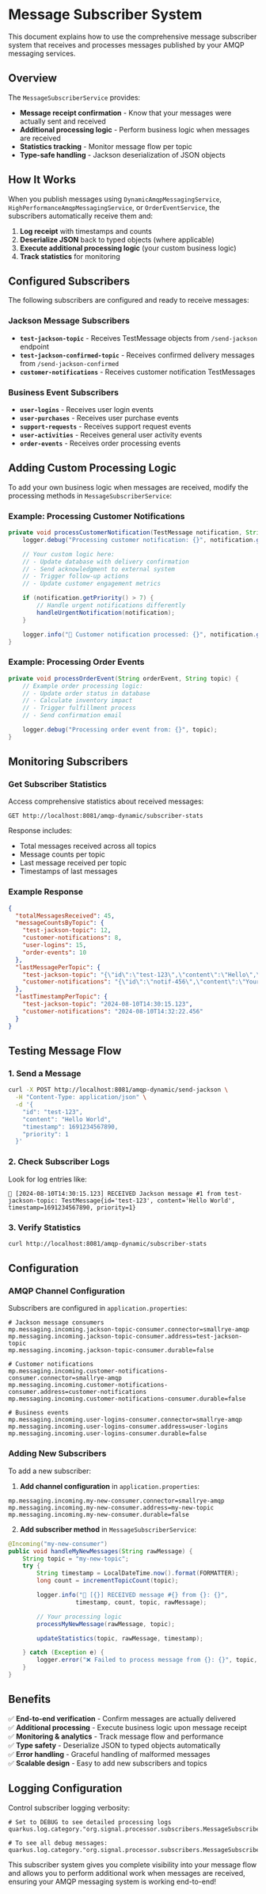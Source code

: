 # Message Subscriber System

This document explains how to use the comprehensive message subscriber system that receives and processes messages published by your AMQP messaging services.

## Overview

The `MessageSubscriberService` provides:

- **Message receipt confirmation** - Know that your messages were actually sent and received
- **Additional processing logic** - Perform business logic when messages are received
- **Statistics tracking** - Monitor message flow per topic
- **Type-safe handling** - Jackson deserialization of JSON objects

## How It Works

When you publish messages using `DynamicAmqpMessagingService`, `HighPerformanceAmqpMessagingService`, or `OrderEventService`, the subscribers automatically receive them and:

1. **Log receipt** with timestamps and counts
2. **Deserialize JSON** back to typed objects (where applicable)
3. **Execute additional processing logic** (your custom business logic)
4. **Track statistics** for monitoring

## Configured Subscribers

The following subscribers are configured and ready to receive messages:

### Jackson Message Subscribers

- **`test-jackson-topic`** - Receives TestMessage objects from `/send-jackson` endpoint
- **`test-jackson-confirmed-topic`** - Receives confirmed delivery messages from `/send-jackson-confirmed`
- **`customer-notifications`** - Receives customer notification TestMessages

### Business Event Subscribers

- **`user-logins`** - Receives user login events
- **`user-purchases`** - Receives user purchase events
- **`support-requests`** - Receives support request events
- **`user-activities`** - Receives general user activity events
- **`order-events`** - Receives order processing events

## Adding Custom Processing Logic

To add your own business logic when messages are received, modify the processing methods in `MessageSubscriberService`:

### Example: Processing Customer Notifications

```java
private void processCustomerNotification(TestMessage notification, String topic) {
    logger.debug("Processing customer notification: {}", notification.getId());

    // Your custom logic here:
    // - Update database with delivery confirmation
    // - Send acknowledgment to external system
    // - Trigger follow-up actions
    // - Update customer engagement metrics

    if (notification.getPriority() > 7) {
        // Handle urgent notifications differently
        handleUrgentNotification(notification);
    }

    logger.info("🔔 Customer notification processed: {}", notification.getId());
}
```

### Example: Processing Order Events

```java
private void processOrderEvent(String orderEvent, String topic) {
    // Example order processing logic:
    // - Update order status in database
    // - Calculate inventory impact
    // - Trigger fulfillment process
    // - Send confirmation email

    logger.debug("Processing order event from: {}", topic);
}
```

## Monitoring Subscribers

### Get Subscriber Statistics

Access comprehensive statistics about received messages:

```http
GET http://localhost:8081/amqp-dynamic/subscriber-stats
```

Response includes:

- Total messages received across all topics
- Message counts per topic
- Last message received per topic
- Timestamps of last messages

### Example Response

```json
{
  "totalMessagesReceived": 45,
  "messageCountsByTopic": {
    "test-jackson-topic": 12,
    "customer-notifications": 8,
    "user-logins": 15,
    "order-events": 10
  },
  "lastMessagePerTopic": {
    "test-jackson-topic": "{\"id\":\"test-123\",\"content\":\"Hello\",\"timestamp\":1691234567890,\"priority\":1}",
    "customer-notifications": "{\"id\":\"notif-456\",\"content\":\"Your order shipped\",\"timestamp\":1691234567891,\"priority\":5}"
  },
  "lastTimestampPerTopic": {
    "test-jackson-topic": "2024-08-10T14:30:15.123",
    "customer-notifications": "2024-08-10T14:32:22.456"
  }
}
```

## Testing Message Flow

### 1. Send a Message

```bash
curl -X POST http://localhost:8081/amqp-dynamic/send-jackson \
  -H "Content-Type: application/json" \
  -d '{
    "id": "test-123",
    "content": "Hello World",
    "timestamp": 1691234567890,
    "priority": 1
  }'
```

### 2. Check Subscriber Logs

Look for log entries like:

```
📨 [2024-08-10T14:30:15.123] RECEIVED Jackson message #1 from test-jackson-topic: TestMessage{id='test-123', content='Hello World', timestamp=1691234567890, priority=1}
```

### 3. Verify Statistics

```bash
curl http://localhost:8081/amqp-dynamic/subscriber-stats
```

## Configuration

### AMQP Channel Configuration

Subscribers are configured in `application.properties`:

```properties
# Jackson message consumers
mp.messaging.incoming.jackson-topic-consumer.connector=smallrye-amqp
mp.messaging.incoming.jackson-topic-consumer.address=test-jackson-topic
mp.messaging.incoming.jackson-topic-consumer.durable=false

# Customer notifications
mp.messaging.incoming.customer-notifications-consumer.connector=smallrye-amqp
mp.messaging.incoming.customer-notifications-consumer.address=customer-notifications
mp.messaging.incoming.customer-notifications-consumer.durable=false

# Business events
mp.messaging.incoming.user-logins-consumer.connector=smallrye-amqp
mp.messaging.incoming.user-logins-consumer.address=user-logins
mp.messaging.incoming.user-logins-consumer.durable=false
```

### Adding New Subscribers

To add a new subscriber:

1. **Add channel configuration** in `application.properties`:

```properties
mp.messaging.incoming.my-new-consumer.connector=smallrye-amqp
mp.messaging.incoming.my-new-consumer.address=my-new-topic
mp.messaging.incoming.my-new-consumer.durable=false
```

2. **Add subscriber method** in `MessageSubscriberService`:

```java
@Incoming("my-new-consumer")
public void handleMyNewMessages(String rawMessage) {
    String topic = "my-new-topic";
    try {
        String timestamp = LocalDateTime.now().format(FORMATTER);
        long count = incrementTopicCount(topic);

        logger.info("📩 [{}] RECEIVED message #{} from {}: {}",
                   timestamp, count, topic, rawMessage);

        // Your processing logic
        processMyNewMessage(rawMessage, topic);

        updateStatistics(topic, rawMessage, timestamp);

    } catch (Exception e) {
        logger.error("❌ Failed to process message from {}: {}", topic, e.getMessage());
    }
}
```

## Benefits

✅ **End-to-end verification** - Confirm messages are actually delivered  
✅ **Additional processing** - Execute business logic upon message receipt  
✅ **Monitoring & analytics** - Track message flow and performance  
✅ **Type safety** - Deserialize JSON to typed objects automatically  
✅ **Error handling** - Graceful handling of malformed messages  
✅ **Scalable design** - Easy to add new subscribers and topics

## Logging Configuration

Control subscriber logging verbosity:

```properties
# Set to DEBUG to see detailed processing logs
quarkus.log.category."org.signal.processor.subscribers.MessageSubscriberService".level=INFO

# To see all debug messages:
quarkus.log.category."org.signal.processor.subscribers.MessageSubscriberService".level=DEBUG
```

This subscriber system gives you complete visibility into your message flow and allows you to perform additional work when messages are received, ensuring your AMQP messaging system is working end-to-end!
